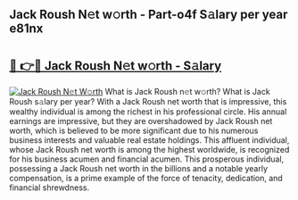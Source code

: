 ## Jack Roush N𝚎t w𝚘rth - Part-o4f S𝚊lary per year e81nx

# <h2><a href="http://gc3ib2.nevu.top/?p=Jack+Roush">🔗 👉🔴 Jack Roush N𝚎t w𝚘rth - S𝚊lary</a></h2>

[![Jack Roush N𝚎t W𝚘rth](https://i.imgur.com/Oavwk0R.jpeg)](http://gc3ib2.nevu.top/?p=Jack+Roush)
What is Jack Roush n𝚎t w𝚘rth? What is Jack Roush s𝚊lary per year?
With a Jack Roush net worth that is impressive, this wealthy individual is among the richest in his professional circle. His annual earnings are impressive, but they are overshadowed by Jack Roush net worth, which is believed to be more significant due to his numerous business interests and valuable real estate holdings. This affluent individual, whose Jack Roush net worth is among the highest worldwide, is recognized for his business acumen and financial acumen. This prosperous individual, possessing a Jack Roush net worth in the billions and a notable yearly compensation, is a prime example of the force of tenacity, dedication, and financial shrewdness.
